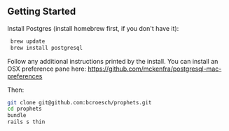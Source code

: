 Getting Started
---------------

Install Postgres (install homebrew first, if you don't have it):

```bash
 brew update
 brew install postgresql
```

Follow any additional instructions printed by the install. You can install an OSX preference pane here: https://github.com/mckenfra/postgresql-mac-preferences

Then:

```bash
git clone git@github.com:bcroesch/prophets.git
cd prophets
bundle
rails s thin
```